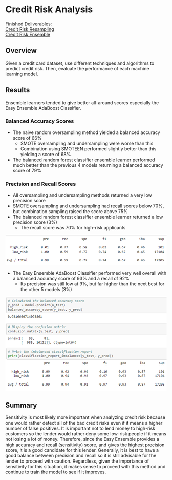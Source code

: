 # Credit Risk Analysis
Finished Deliverables:  
[Credit Risk Resampling](/credit_risk_resampling.ipynb)    
[Credit Risk Ensemble](/credit_risk_ensemble.ipynb)   
## Overview
Given a credit card dataset, use different techniques and algorithms to predict credit risk.  Then, evaluate the performance of each machine learning model.
## Results
Ensemble learners tended to give better all-around scores especially the Easy Ensemble AdaBoost Classifier.  

### Balanced Accuracy Scores

* The naive random oversampling method yielded a balanced accuracy score of 66%  
     - SMOTE oversampling and undersampling were worse than this
     - Combination using SMOTEEN performed slightly better than this yielding a score of 68%  
* The balanced random forest classifier ensemble learner performed much better than the previous 4 models returning a balanced accuracy score of 79%  

  
### Precision and Recall Scores
* All oversampling and undersampling methods returned a very low precision score  
* SMOTE oversampling and undersampling had recall scores below 70%, but combination sampling raised the score above 75%  
* The balanced random forest classifier ensemble learner returned a low precision score (3%)
     - The recall score was 70% for high-risk applicants 
  
![Resampling Class Report](/Images/resampling_class_report.png "Resampling Class Report")  
  
* The Easy Ensemble AdaBoost Classifier performed very well overall with a balanced accuracy score of 93% and a recall of 92%
     - Its precision was still low at 9%, but far higher than the next best for the other 5 models (3%)  
  
![Ensemble Class Report](/Images/ensemble_screenshot.png "Ensemble Class Report")  
    
## Summary
Sensitivity is most likely more important when analyzing credit risk because one would rather detect all of the bad credit risks even if it means a higher number of false positives.  It is important not to lend money to high-risk customers so the lender would rather deny some low-risk people if it means not losing a lot of money.  Therefore, since the Easy Ensemble provides a high accuracy and recall (sensitivity) score, and gives the highest precision score, it is a good candidate for this lender.  Generally, it is best to have a good balance between precision and recall so it is still advisable for the lender to proceed with caution.  Regardless, given the importance of sensitivity for this situation, it makes sense to proceed with this method and continue to train the model to see if it improves.
